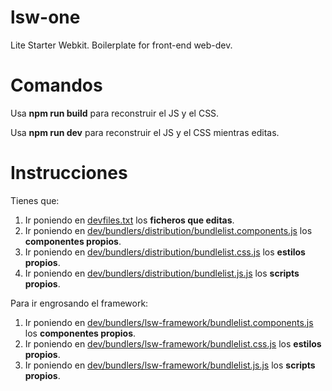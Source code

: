 # lsw-one

Lite Starter Webkit. Boilerplate for front-end web-dev.

# Comandos

Usa **npm run build** para reconstruir el JS y el CSS.

Usa **npm run dev** para reconstruir el JS y el CSS mientras editas.

# Instrucciones

Tienes que:

1. Ir poniendo en [devfiles.txt](devfiles.txt) los **ficheros que editas**.
2. Ir poniendo en [dev/bundlers/distribution/bundlelist.components.js](dev/bundlers/distribution/bundlelist.components.js) los **componentes propios**.
3. Ir poniendo en [dev/bundlers/distribution/bundlelist.css.js](dev/bundlers/distribution/bundlelist.css.js) los **estilos propios**.
4. Ir poniendo en [dev/bundlers/distribution/bundlelist.js.js](dev/bundlers/distribution/bundlelist.js.js) los **scripts propios**.

Para ir engrosando el framework:

1. Ir poniendo en [dev/bundlers/lsw-framework/bundlelist.components.js](dev/bundlers/lsw-framework/bundlelist.components.js) los **componentes propios**.
2. Ir poniendo en [dev/bundlers/lsw-framework/bundlelist.css.js](dev/bundlers/lsw-framework/bundlelist.css.js) los **estilos propios**.
3. Ir poniendo en [dev/bundlers/lsw-framework/bundlelist.js.js](dev/bundlers/lsw-framework/bundlelist.js.js) los **scripts propios**.